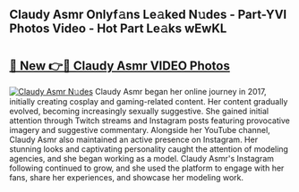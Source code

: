 ## Claudy Asmr Onlyf𝚊ns Le𝚊ked N𝚞des - Part-YVl Photos Video - Hot Part Le𝚊ks wEwKL

# <h2><a href="http://ac51964.deff.icu/?id=Claudy+Asmr">🔗 New 👉🔴 Claudy Asmr VIDEO Photos</a></h2>

[![Claudy Asmr N𝚞des](https://i.imgur.com/rIISA9y.gif)](http://ac51964.deff.icu/?id=Claudy+Asmr)
Claudy Asmr began her online journey in 2017, initially creating cosplay and gaming-related content. Her content gradually evolved, becoming increasingly sexually suggestive. She gained initial attention through Twitch streams and Instagram posts featuring provocative imagery and suggestive commentary. Alongside her YouTube channel, Claudy Asmr also maintained an active presence on Instagram. Her stunning looks and captivating personality caught the attention of modeling agencies, and she began working as a model. Claudy Asmr's Instagram following continued to grow, and she used the platform to engage with her fans, share her experiences, and showcase her modeling work.
